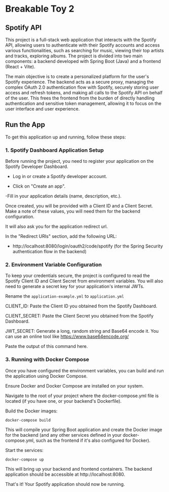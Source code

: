 # Breakable Toy 2

## Spotify API

This project is a full-stack web application that interacts with the Spotify API, allowing users to authenticate with their Spotify accounts and access various functionalities, such as searching for music, viewing their top artists and tracks, exploring albums. The project is divided into two main components: a backend developed with Spring Boot (Java) and a frontend (React + Vite).

The main objective is to create a personalized platform for the user's Spotify experience. The backend acts as a secure proxy, managing the complex OAuth 2.0 authentication flow with Spotify, securely storing user access and refresh tokens, and making all calls to the Spotify API on behalf of the user. This frees the frontend from the burden of directly handling authentication and sensitive token management, allowing it to focus on the user interface and user experience.

## Run the App

To get this application up and running, follow these steps:

### 1. Spotify Dashboard Application Setup
Before running the project, you need to register your application on the Spotify Developer Dashboard.

- Log in or create a Spotify developer account.

- Click on "Create an app".

-Fill in your application details (name, description, etc.).

Once created, you will be provided with a Client ID and a Client Secret. Make a note of these values, you will need them for the backend configuration.

It will also ask you for the application redirect url.

In the "Redirect URIs" section, add the following URL:

- http://localhost:8080/login/oauth2/code/spotify (for the Spring Security authentication flow in the backend)

### 2. Environment Variable Configuration
To keep your credentials secure, the project is configured to read the Spotify Client ID and Client Secret from environment variables. You will also need to generate a secret key for your application's internal JWTs.

Rename the `application-example.yml` to `application.yml`

CLIENT_ID: Paste the Client ID you obtained from the Spotify Dashboard.

CLIENT_SECRET: Paste the Client Secret you obtained from the Spotify Dashboard.

JWT_SECRET: Generate a long, random string and Base64 encode it. You can use an online tool like https://www.base64encode.org/

Paste the output of this command here.

### 3. Running with Docker Compose
Once you have configured the environment variables, you can build and run the application using Docker Compose.

Ensure Docker and Docker Compose are installed on your system.

Navigate to the root of your project where the docker-compose.yml file is located (if you have one, or your backend's Dockerfile).

Build the Docker images:

```
docker-compose build
```

This will compile your Spring Boot application and create the Docker image for the backend (and any other services defined in your docker-compose.yml, such as the frontend if it's also configured for Docker).

Start the services:
```
docker-compose up
```

This will bring up your backend and frontend containers. The backend application should be accessible at http://localhost:8080.

That's it! Your Spotify application should now be running.